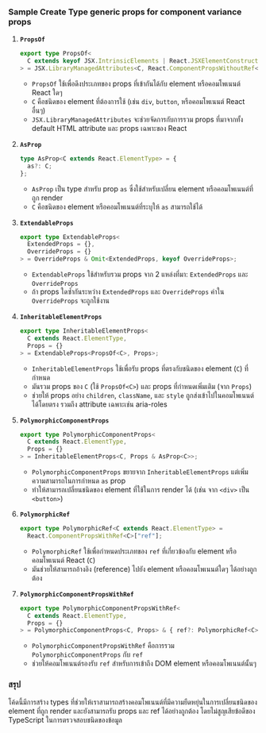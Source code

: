 
### Sample Create Type generic props for component variance props

1. **`PropsOf`**
   ```ts
   export type PropsOf<
     C extends keyof JSX.IntrinsicElements | React.JSXElementConstructor<unknown>
   > = JSX.LibraryManagedAttributes<C, React.ComponentPropsWithoutRef<C>>;
   ```
   - `PropsOf` ใช้เพื่อดึงประเภทของ props ที่เข้ากันได้กับ element หรือคอมโพเนนต์ React ใดๆ
   - `C` คือชนิดของ element ที่ต้องการใช้ (เช่น `div`, `button`, หรือคอมโพเนนต์ React อื่นๆ)
   - `JSX.LibraryManagedAttributes` จะช่วยจัดการกับการรวม props ที่มาจากทั้ง default HTML attribute และ props เฉพาะของ React

2. **`AsProp`**
   ```ts
   type AsProp<C extends React.ElementType> = {
     as?: C;
   };
   ```
   - `AsProp` เป็น type สำหรับ prop `as` ซึ่งใช้สำหรับเปลี่ยน element หรือคอมโพเนนต์ที่ถูก render
   - `C` คือชนิดของ element หรือคอมโพเนนต์ที่ระบุให้ `as` สามารถใช้ได้

3. **`ExtendableProps`**
   ```ts
   export type ExtendableProps<
     ExtendedProps = {},
     OverrideProps = {}
   > = OverrideProps & Omit<ExtendedProps, keyof OverrideProps>;
   ```
   - `ExtendableProps` ใช้สำหรับรวม props จาก 2 แหล่งที่มา: `ExtendedProps` และ `OverrideProps`
   - ถ้า props ใดซ้ำกันระหว่าง `ExtendedProps` และ `OverrideProps` ค่าใน `OverrideProps` จะถูกใช้งาน

4. **`InheritableElementProps`**
   ```ts
   export type InheritableElementProps<
     C extends React.ElementType,
     Props = {}
   > = ExtendableProps<PropsOf<C>, Props>;
   ```
   - `InheritableElementProps` ใช้เพื่อรับ props ที่ตรงกับชนิดของ element (`C`) ที่กำหนด
   - มันรวม props ของ `C` (ใช้ `PropsOf<C>`) และ props ที่กำหนดเพิ่มเติม (จาก `Props`)
   - ช่วยให้ props อย่าง `children`, `className`, และ `style` ถูกส่งเข้าไปในคอมโพเนนต์ได้โดยตรง รวมถึง attribute เฉพาะเช่น aria-roles

5. **`PolymorphicComponentProps`**
   ```ts
   export type PolymorphicComponentProps<
     C extends React.ElementType,
     Props = {}
   > = InheritableElementProps<C, Props & AsProp<C>>;
   ```
   - `PolymorphicComponentProps` ขยายจาก `InheritableElementProps` แต่เพิ่มความสามารถในการกำหนด `as` prop
   - ทำให้สามารถเปลี่ยนชนิดของ element ที่ใช้ในการ render ได้ (เช่น จาก `<div>` เป็น `<button>`)

6. **`PolymorphicRef`**
   ```ts
   export type PolymorphicRef<C extends React.ElementType> =
     React.ComponentPropsWithRef<C>["ref"];
   ```
   - `PolymorphicRef` ใช้เพื่อกำหนดประเภทของ `ref` ที่เกี่ยวข้องกับ element หรือคอมโพเนนต์ React (`C`)
   - มันช่วยให้สามารถอ้างอิง (reference) ไปยัง element หรือคอมโพเนนต์ใดๆ ได้อย่างถูกต้อง

7. **`PolymorphicComponentPropsWithRef`**
   ```ts
   export type PolymorphicComponentPropsWithRef<
     C extends React.ElementType,
     Props = {}
   > = PolymorphicComponentProps<C, Props> & { ref?: PolymorphicRef<C> };
   ```
   - `PolymorphicComponentPropsWithRef` คือการรวม `PolymorphicComponentProps` กับ `ref`
   - ช่วยให้คอมโพเนนต์รองรับ `ref` สำหรับการเข้าถึง DOM element หรือคอมโพเนนต์นั้นๆ

### สรุป

โค้ดนี้มีการสร้าง types ที่ช่วยให้เราสามารถสร้างคอมโพเนนต์ที่มีความยืดหยุ่นในการเปลี่ยนชนิดของ element ที่ถูก render และยังสามารถรับ props และ ref ได้อย่างถูกต้อง โดยไม่สูญเสียข้อดีของ TypeScript ในการตรวจสอบชนิดของข้อมูล
